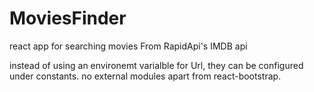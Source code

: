 # MoviesFinder
react app for searching movies From RapidApi's IMDB api 

instead of using an environemt varialble for Url, they can be configured under constants.
no external modules apart from react-bootstrap.


